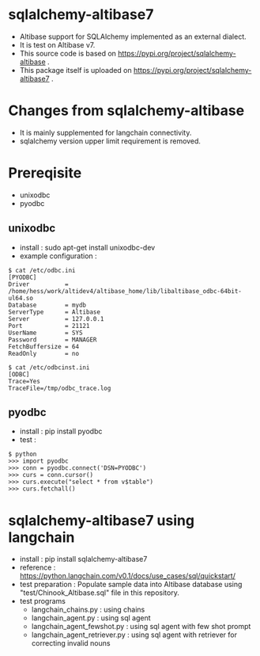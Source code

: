 # sqlalchemy-altibase7
- Altibase support for SQLAlchemy implemented as an external dialect.
- It is test on Altibase v7.
- This source code is based on https://pypi.org/project/sqlalchemy-altibase .
- This package itself is uploaded on https://pypi.org/project/sqlalchemy-altibase7 .

# Changes from sqlalchemy-altibase
- It is mainly supplemented for langchain connectivity.
- sqlalchemy version upper limit requirement is removed.

# Prereqisite
- unixodbc
- pyodbc

## unixodbc
- install : sudo apt-get install unixodbc-dev
- example configuration :
```
$ cat /etc/odbc.ini 
[PYODBC]
Driver          = /home/hess/work/altidev4/altibase_home/lib/libaltibase_odbc-64bit-ul64.so
Database        = mydb
ServerType      = Altibase
Server          = 127.0.0.1
Port            = 21121
UserName        = SYS
Password        = MANAGER
FetchBuffersize = 64
ReadOnly        = no

$ cat /etc/odbcinst.ini 
[ODBC]
Trace=Yes
TraceFile=/tmp/odbc_trace.log
```

## pyodbc
- install : pip install pyodbc
- test :
```
$ python
>>> import pyodbc
>>> conn = pyodbc.connect('DSN=PYODBC')
>>> curs = conn.cursor()
>>> curs.execute("select * from v$table")
>>> curs.fetchall()
```

# sqlalchemy-altibase7 using langchain
- install : pip install sqlalchemy-altibase7
- reference : https://python.langchain.com/v0.1/docs/use_cases/sql/quickstart/
- test preparation : Populate sample data into Altibase database using "test/Chinook_Altibase.sql" file in this repository.
- test programs
  - langchain_chains.py : using chains
  - langchain_agent.py : using sql agent
  - langchain_agent_fewshot.py : using sql agent with few shot prompt
  - langchain_agent_retriever.py : using sql agent with retriever for correcting invalid nouns


